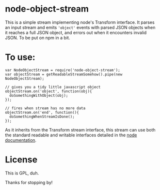 node-object-stream
==================

This is a simple stream implementing node's Transform interface. It parses an input stream and emits `'object'` events with parsed JSON objects when it reaches a full JSON object, and errors out when it encounters invalid JSON. To be put on npm in a bit.

# To use:

```
var NodeObjectStream = require('node-object-stream');
var objectStream = getReadableStreamSomehow().pipe(new NodeObjectStream);

// gives you a tidy little javascript object
objectStream.on('object', function(obj){
  doSomethingWithObject(obj);
});

// fires when stream has no more data
objectStream.on('end', function(){
  doSomethingWhenStreamIsDone();
});
```

As it inherits from the Transform stream interface, this stream can use both the standard readable and writable interfaces detailed in the [node documentation](https://nodejs.org/api/stream.html).

# License

This is GPL, duh.

Thanks for stopping by!
